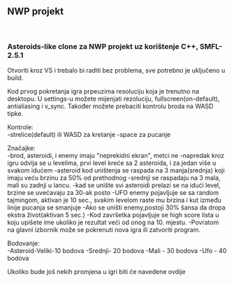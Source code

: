 <h2>NWP projekt</h2><br>
<h3>Asteroids-like clone za NWP projekt uz korištenje C++, SMFL-2.5.1</h3> 

Otvoriti kroz VS i trebalo bi raditi bez problema, sve potrebno je uključeno u build.

Kod prvog pokretanja igra prpeuzima resoluciju koja je trenutno na desktopu.
U settings-u možete mijenjati rezoluciju, fullscreen(on-default), antialiasing i v_sync.
Također možete prebaciti kontrolu broda na WASD tipke.

Kontrole:<br> 
  -strelice(default) ili WASD za kretanje
  -space za pucanje
 
Značajke:<br>
  -brod, asteroidi, i enemy imaju "neprekidni ekran", metci ne
  -napredak kroz igru odvija se u levelima, prvi level kreće sa 2 asteroida, i za jedan više u svakom idućem
  -asteroid kod uništenja se raspada na 3 manja(srednja) koji imaju veću brzinu za 50% od prethodnog
  -srednji se raspadaju na 3 mala, mali su zadnji u lancu.
  -kad se unište svi asteroidi prelazi se na idući level, brzine se uvećavaju za 30-ak posto
  -UFO enemy pojavljuje se sa random tajmingom, aktivan je 10 sec., 
   svakim levelom raste mu brzina i kut između linije pucanja se smanjuje
  -Ako se uništi enemy,postoji 30% šansa da dropa ekstra život(aktivan 5 sec.)
  -Kod završetka pojavljuje se high score lista u koju upišete ime ukoliko je rezultat veći od onog
   na 10. mjestu.
  -Povratom na glavni izbornik može se pokrenuti nova igra ili zatvoriti program.
  
  Bodovanje:<br>
    -Asteroid-Veliki-10 bodova
             -Srednji- 20 bodova
             -Mali - 30 bodova
             -Ufo - 40 bodova
             
 Ukoliko bude još nekih promjena u igri biti će navedene ovdije 
